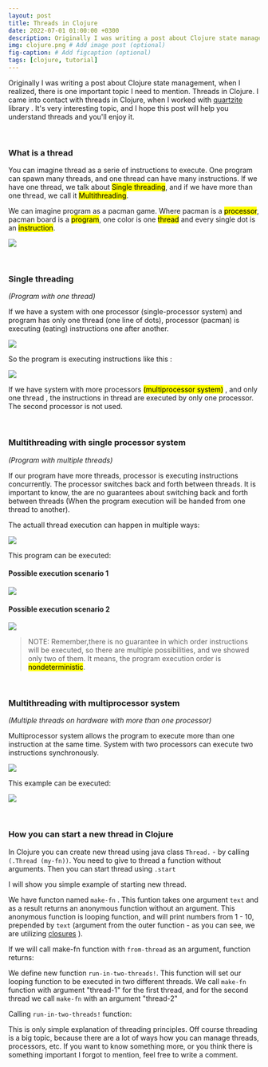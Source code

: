 ```yaml
---
layout: post
title: Threads in Clojure
date: 2022-07-01 01:00:00 +0300
description: Originally I was writing a post about Clojure state management when I realized there is one important topic I need to mention. Threads in Clojure.
img: clojure.png # Add image post (optional)
fig-caption: # Add figcaption (optional)
tags: [clojure, tutorial]
---
```


Originally I was writing a post about Clojure state management, when I realized, there is one important topic I need to mention. Threads in Clojure. I came into contact with threads in Clojure, when I worked with [quartzite](https://github.com/michaelklishin/quartzite) library .
It's very interesting topic, and I hope this post will help you understand threads and you'll enjoy it.

&nbsp;

### What is a thread

You can imagine thread as a serie of instructions to execute. One program can spawn many threads, and one thread can have many instructions. If we have one thread, we talk about <mark>Single threading</mark>, and if we have more than one thread, we call it <mark>Multithreading</mark>.

We can imagine program as a pacman game. Where pacman is a <mark>processor</mark>, pacman board is a <mark>program</mark>, one color is one <mark>thread</mark> and every single dot is an <mark>instruction</mark>.


![]({{site.baseurl}}/assets/img/threads/1.png#threads)

&nbsp;

### Single threading
_(Program with one thread)_


If we have a system with one processor (single-processor system) and program has only one thread (one line of dots), processor (pacman) is executing (eating) instructions one after another.

![]({{site.baseurl}}/assets/img/threads/2.png#threads)

So the program is executing instructions like this : 

![]({{site.baseurl}}/assets/img/threads/3.png#threads)

If we have system with more processors <mark>(multiprocessor system)</mark> , and only one thread , the instructions in thread are executed by only one processor. The second processor is not used.

&nbsp;

### Multithreading with single processor system

_(Program with multiple threads)_


If our program have more threads, processor is executing instructions concurrently. The processor switches back and forth between threads. It is important to know, the are no guarantees about switching back and forth between threads (When the program execution will be handed from one thread to another). 

The actuall thread execution can happen in multiple ways:

![]({{site.baseurl}}/assets/img/threads/4.png#threads)

This program can be executed:

#### Possible execution scenario 1

![]({{site.baseurl}}/assets/img/threads/5.png#threads)

#### Possible execution scenario 2

![]({{site.baseurl}}/assets/img/threads/6.png#threads)

>NOTE: Remember,there is no guarantee in which order instructions will be executed, so there are multiple possibilities, and we showed only two of them. It means, the program execution order is <mark>nondeterministic</mark>.


&nbsp;
### Multithreading with multiprocessor system

_(Multiple threads on hardware with more than one processor)_

Multiprocessor system allows the program to execute more than one instruction at the same time. System with two processors can execute two instructions synchronously.

![]({{site.baseurl}}/assets/img/threads/7.png#threads)

This example can be executed: 

![]({{site.baseurl}}/assets/img/threads/8.png#threads)


&nbsp;

### How you can start a new thread in Clojure

In Clojure you can create new thread using java class `Thread.` - by calling `(.Thread (my-fn))`. You need to give to thread a function without arguments. Then you can start thread using `.start` 

I will show you simple example of starting new thread.

We have functon named `make-fn` . This funtion takes one argument `text` and as a result returns an anonymous function without an argument. This anonymous function is looping function, and will print numbers from 1 - 10, prepended by `text` (argument from the outer function - as you can see, we are utilizing [closures](../closure-in-clojure) ).

<script src="https://gist.github.com/d91b2a60f86c7a5d3c3a.js"></script>


If we will call make-fn function with `from-thread` as an argument, function returns:

<script src="https://gist.github.com/820d9492580b0ccee18a.js"></script>

We define new function `run-in-two-threads!`. This function will set our looping function to be executed in two different threads. We call `make-fn` function with argument "thread-1" for the first thread, and for the second thread we call `make-fn` with an argument "thread-2"

<script src="https://gist.github.com/827baf720061f0ddf3ca.js"></script>

Calling `run-in-two-threads!` function:

<script src="https://gist.github.com/cde02575a16ca3c6eaa1.js"></script>

This is only simple explanation of threading principles. Off course threading is a big topic, because there are a lot of ways how you can manage threads, processors, etc. 
If you want to know something more, or you think there is something important I forgot to mention, feel free to write a comment.


